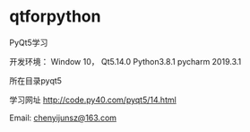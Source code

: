 # qtforpython
PyQt5学习

开发环境： Window 10，  Qt5.14.0  Python3.8.1 pycharm 2019.3.1

所在目录pyqt5

学习网址
http://code.py40.com/pyqt5/14.html





Email: chenyijunsz@163.com
